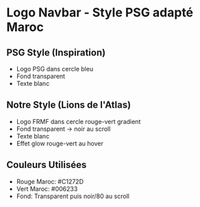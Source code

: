 # Logo Navbar - Style PSG adapté Maroc

## PSG Style (Inspiration)
- Logo PSG dans cercle bleu
- Fond transparent
- Texte blanc

## Notre Style (Lions de l'Atlas)
- Logo FRMF dans cercle rouge-vert gradient
- Fond transparent → noir au scroll
- Texte blanc
- Effet glow rouge-vert au hover

## Couleurs Utilisées
- Rouge Maroc: #C1272D
- Vert Maroc: #006233
- Fond: Transparent puis noir/80 au scroll

